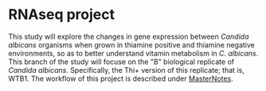 # RNAseq project

This study will explore the changes in gene expression between _Candida albicans_ organisms when grown in thiamine positive and thiamine negative environments, so as to better understand vitamin metabolism in _C. albicans_. This branch of the study will focuse on the "B" biological replicate of _Candida albicans_. Specifically, the Thi+ version of this replicate; that is, WTB1. The workflow of this project is described under [MasterNotes](https://github.com/dpb85/RNAseq-Project/blob/main/MasterNotes). 
